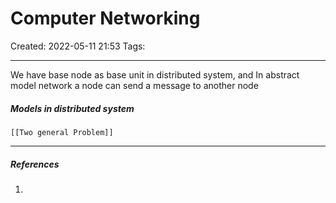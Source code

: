 # Computer Networking 
Created: 2022-05-11 21:53
Tags: 
____


We have base node as base unit in distributed system, and In abstract model network a node can send a message to another node


##### Models in distributed system 
	[[Two general Problem]]



_____
##### References
1.

